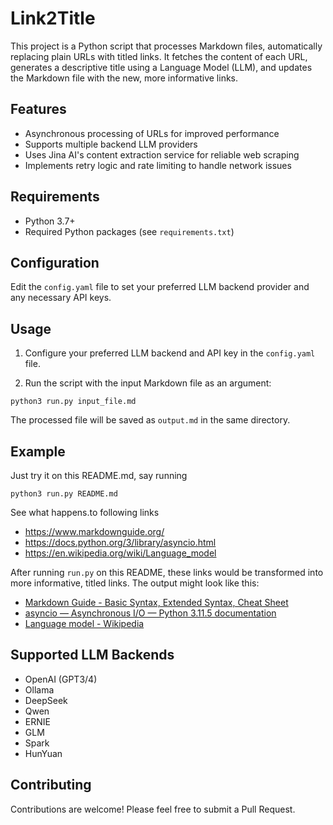 # Link2Title

This project is a Python script that processes Markdown files, automatically replacing plain URLs with titled links. It fetches the content of each URL, generates a descriptive title using a Language Model (LLM), and updates the Markdown file with the new, more informative links.

## Features

- Asynchronous processing of URLs for improved performance
- Supports multiple backend LLM providers
- Uses Jina AI's content extraction service for reliable web scraping
- Implements retry logic and rate limiting to handle network issues

## Requirements

- Python 3.7+
- Required Python packages (see `requirements.txt`)

## Configuration

Edit the `config.yaml` file to set your preferred LLM backend provider and any necessary API keys.

## Usage

1. Configure your preferred LLM backend and API key in the `config.yaml` file.

2. Run the script with the input Markdown file as an argument:
```
python3 run.py input_file.md
```

The processed file will be saved as `output.md` in the same directory.

## Example

Just try it on this README.md, say running
```
python3 run.py README.md
```
See what happens.to following links

-  https://www.markdownguide.org/
-  https://docs.python.org/3/library/asyncio.html
-  https://en.wikipedia.org/wiki/Language_model

After running `run.py` on this README, these links would be transformed into more informative, titled links. The output might look like this:

- [Markdown Guide - Basic Syntax, Extended Syntax, Cheat Sheet](https://www.markdownguide.org/)
- [asyncio — Asynchronous I/O — Python 3.11.5 documentation](https://docs.python.org/3/library/asyncio.html)
- [Language model - Wikipedia](https://en.wikipedia.org/wiki/Language_model)

## Supported LLM Backends

- OpenAI (GPT3/4)
- Ollama
- DeepSeek
- Qwen
- ERNIE
- GLM
- Spark
- HunYuan

## Contributing

Contributions are welcome! Please feel free to submit a Pull Request.
